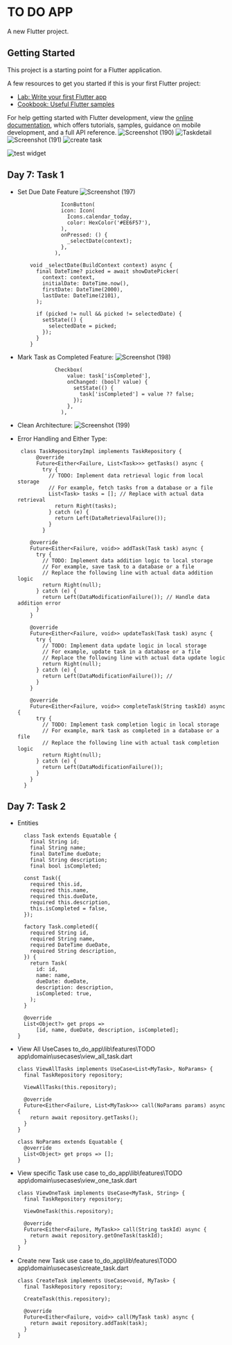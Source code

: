 # TO DO APP

A new Flutter project.

## Getting Started

This project is a starting point for a Flutter application.

A few resources to get you started if this is your first Flutter project:

- [Lab: Write your first Flutter app](https://docs.flutter.dev/get-started/codelab)
- [Cookbook: Useful Flutter samples](https://docs.flutter.dev/cookbook)

For help getting started with Flutter development, view the
[online documentation](https://docs.flutter.dev/), which offers tutorials,
samples, guidance on mobile development, and a full API reference.
![Screenshot (190)](https://github.com/Abelabebe313/2023-project-phase-mobile-tasks/assets/88794322/2600eeae-457d-47f1-9d5e-ee6264eca733)
![Taskdetail](https://github.com/Abelabebe313/2023-project-phase-mobile-tasks/assets/88794322/91ab941b-39cf-4f3b-83df-379ce925b829)
![Screenshot (191)](https://github.com/Abelabebe313/2023-project-phase-mobile-tasks/assets/88794322/8abb4a7d-5c0e-4c16-b7da-e90763eee8f8)
![create task](https://github.com/Abelabebe313/2023-project-phase-mobile-tasks/assets/88794322/cf7b4e19-e6c6-4110-802b-fae37069cc98)

![test widget](https://github.com/Abelabebe313/2023-project-phase-mobile-tasks/assets/88794322/bfa1feb3-f4af-4ffb-a846-fc97b9cf1fd6)

## Day 7: Task 1
- Set Due Date Feature
  ![Screenshot (197)](https://github.com/Abelabebe313/2023-project-phase-mobile-tasks/assets/88794322/da10e965-b00a-43e5-9130-15ddca82f48c)

                    IconButton(
                    icon: Icon(
                      Icons.calendar_today,
                      color: HexColor('#EE6F57'),
                    ),
                    onPressed: () {
                      _selectDate(context);
                    },
                  ),
  
          void _selectDate(BuildContext context) async {
            final DateTime? picked = await showDatePicker(
              context: context,
              initialDate: DateTime.now(),
              firstDate: DateTime(2000),
              lastDate: DateTime(2101),
            );
        
            if (picked != null && picked != selectedDate) {
              setState(() {
                selectedDate = picked;
              });
            }
          }
- Mark Task as Completed Feature:
  ![Screenshot (198)](https://github.com/Abelabebe313/2023-project-phase-mobile-tasks/assets/88794322/894709b5-b36f-4f42-b482-9c9cbf698364)

                  Checkbox(
                      value: task['isCompleted'],
                      onChanged: (bool? value) {
                        setState(() {
                          task['isCompleted'] = value ?? false;
                        });
                      },
                    ),
  
- Clean Architecture:
  ![Screenshot (199)](https://github.com/Abelabebe313/2023-project-phase-mobile-tasks/assets/88794322/6d98a72f-ab17-49db-b399-861b293e06dd)
  
- Error Handling and Either Type:

       class TaskRepositoryImpl implements TaskRepository {
            @override
            Future<Either<Failure, List<Task>>> getTasks() async {
              try {
                // TODO: Implement data retrieval logic from local storage
                // For example, fetch tasks from a database or a file
                List<Task> tasks = []; // Replace with actual data retrieval
                  return Right(tasks);
                } catch (e) {
                  return Left(DataRetrievalFailure());
                }
              }
        
          @override
          Future<Either<Failure, void>> addTask(Task task) async {
            try {
              // TODO: Implement data addition logic to local storage
              // For example, save task to a database or a file
              // Replace the following line with actual data addition logic
              return Right(null);
            } catch (e) {
              return Left(DataModificationFailure()); // Handle data addition error
            }
          }
        
          @override
          Future<Either<Failure, void>> updateTask(Task task) async {
            try {
              // TODO: Implement data update logic in local storage
              // For example, update task in a database or a file
              // Replace the following line with actual data update logic
              return Right(null);
            } catch (e) {
              return Left(DataModificationFailure()); //
            }
          }
        
          @override
          Future<Either<Failure, void>> completeTask(String taskId) async {
            try {
              // TODO: Implement task completion logic in local storage
              // For example, mark task as completed in a database or a file
              // Replace the following line with actual task completion logic
              return Right(null);
            } catch (e) {
              return Left(DataModificationFailure());
            }
          }
        }
## Day 7: Task 2
  - Entities
        
          class Task extends Equatable {
            final String id;
            final String name;
            final DateTime dueDate;
            final String description;
            final bool isCompleted;
            
          const Task({
            required this.id,
            required this.name,
            required this.dueDate,
            required this.description,
            this.isCompleted = false,
          });
        
          factory Task.completed({
            required String id,
            required String name,
            required DateTime dueDate,
            required String description,
          }) {
            return Task(
              id: id,
              name: name,
              dueDate: dueDate,
              description: description,
              isCompleted: true,
            );
          }
        
          @override
          List<Object?> get props =>
              [id, name, dueDate, description, isCompleted];
        }

  - View All UseCases
      to_do_app\lib\features\TODO app\domain\usecases\view_all_task.dart
    
        class ViewAllTasks implements UseCase<List<MyTask>, NoParams> {
          final TaskRepository repository;
          
          ViewAllTasks(this.repository);
        
          @override
          Future<Either<Failure, List<MyTask>>> call(NoParams params) async {
            return await repository.getTasks();
          }
        }
        
        class NoParams extends Equatable {
          @override
          List<Object> get props => [];
        }
  - View specific Task use case
        to_do_app\lib\features\TODO app\domain\usecases\view_one_task.dart

        class ViewOneTask implements UseCase<MyTask, String> {
          final TaskRepository repository;
        
          ViewOneTask(this.repository);
        
          @override
          Future<Either<Failure, MyTask>> call(String taskId) async {
            return await repository.getOneTask(taskId);
          }
        }
  - Create new Task use case
       to_do_app\lib\features\TODO app\domain\usecases\create_task.dart
    
        class CreateTask implements UseCase<void, MyTask> {
          final TaskRepository repository;
        
          CreateTask(this.repository);
        
          @override
          Future<Either<Failure, void>> call(MyTask task) async {
            return await repository.addTask(task);
          }
        }


  
